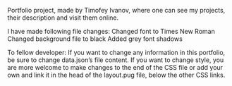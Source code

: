 Portfolio project, made by Timofey Ivanov, where one can see my projects, their description and visit them online. 

I have made following file changes:
Changed font to Times New Roman
Changed background file to black
Added grey font shadows

To fellow developer:
	If you want to change any information in this portfolio, be sure to change data.json’s file content. If you want to change style, you are more welcome to make changes to the end of the CSS file or add your own and link it in the head of the layout.pug file, below the other CSS links.

